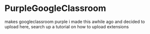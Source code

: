 # PurpleGoogleClassroom
makes googleclassroom purple
i made this awhile ago and decided to upload here, search up a tutorial on how to upload extensions
